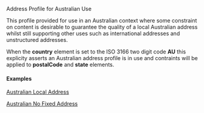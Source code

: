 Address Profile for Australian Use

This profile provided for use in an Australian context where some constraint on content is desirable to guarantee the quality of a local Australian address whilst still supporting
other uses such as international addresses and unstructured addresses. 

When the **country** element is set to the ISO 3166 two digit code **AU** this explicity asserts an Australian address profile is in use and contraints will be applied to **postalCode** and **state** elements.

#### Examples

[Australian Local Address](Address-example0.html)

[Australian No Fixed Address](Address-example1.html)
